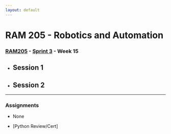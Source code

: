 ```yaml
---
layout: default
---
```


# RAM 205 - Robotics and Automation

### [RAM205](../../) - [Sprint 3](../) - Week 15

- Session 1
    -
- Session 2
    -
    
---

### Assignments

- None

- [Python Review/Cert]
